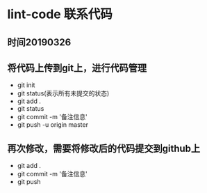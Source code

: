 # lint-code 联系代码
## 时间20190326

## 将代码上传到git上，进行代码管理
+ git init
+ git status(表示所有未提交的状态)
+ git add .
+ git status
+ git commit -m '备注信息'
+ git push -u origin master

## 再次修改，需要将修改后的代码提交到github上
+ git add .
+ git commit -m '备注信息'
+ git push

